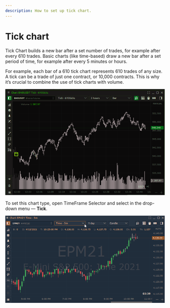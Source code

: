 ```yaml
---
description: How to set up tick chart.
---
```


# Tick chart

Tick ​​Chart builds a new bar after a set number of trades, for example after every 610 trades. Basic charts (like time-based) draw a new bar after a set period of time, for example after every 5 minutes or hours.

For example, each bar of a 610 tick chart represents 610 trades of any size. A tick can be a trade of just one contract, or 10,000 contracts. This is why it’s crucial to combine the use of tick charts with volume.

![](<../../../.gitbook/assets/image (92).png>)

To set this chart type, open TimeFrame Selector and select in the drop-down menu — **Tick**.

![](<../../../.gitbook/assets/tick chart.gif>)

